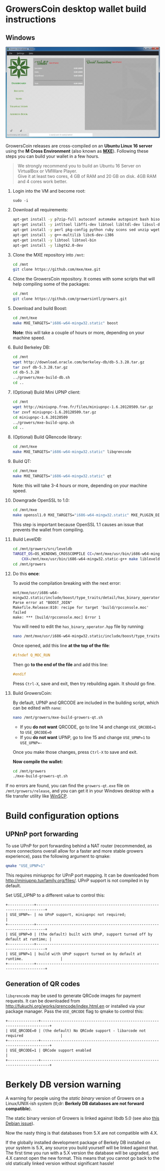 GrowersCoin desktop wallet build instructions
=============================================

Windows
--------

![Windows wallet](screenshots/wallet-windows.jpg)

GrowersCoin releases are cross-compiled on an **Ubuntu Linux 16 server** using the **M Cross Environment** (also
known as **[MXE](https://mxe.cc/)**). Following these steps you can build your wallet in a few hours.

> We strongly recommend you to build an Ubuntu 16 Server on VirtualBox or VMWare Player.  
> Give it at least two cores, 4 GB of RAM and 20 GB on disk. 4GB RAM and 4 cores work better.

1. Login into the VM and become root:

    ```
   sudo -i
   ```

2. Download all requirements:
    
    ```sh
    apt-get install -y p7zip-full autoconf automake autopoint bash bison bzip2 cmake flex gettext git g++ gperf
    apt-get install -y intltool libffi-dev libtool libltdl-dev libssl-dev libxml-parser-perl make openssl patch
    apt-get install -y perl pkg-config python ruby scons sed unzip wget xz-utils lzip
    apt-get install -y g++-multilib libc6-dev-i386
    apt-get install -y libtool libtool-bin
    apt-get install -y libgtk2.0-dev
    ```

3. Clone the MXE repository into `/mnt`:
    
   ```sh
   cd /mnt
   git clone https://github.com/mxe/mxe.git
   ```
4. Clone the GrowersCoin repository. It comes with some scripts that will help compiling some of the packages:
    
   ```sh
   cd /mnt
   git clone https://github.com/growersintl/growers.git
   ```

5. Download and build Boost:

   ```sh
   cd /mnt/mxe
   make MXE_TARGETS="i686-w64-mingw32.static" boost
   ```
    **Note**: this will take a couple of hours or more, depending on your machine speed.

6. Build Berkeley DB:

   ```sh
   cd /mnt
   wget http://download.oracle.com/berkeley-db/db-5.3.28.tar.gz
   tar zxvf db-5.3.28.tar.gz
   cd db-5.3.28
   ../growers/mxe-build-db.sh
   cd ..
   ```

7. (Optional) Build Mini UPNP client:

   ```sh
   cd /mnt
   wget http://miniupnp.free.fr/files/miniupnpc-1.6.20120509.tar.gz
   tar zxvf miniupnpc-1.6.20120509.tar.gz
   cd miniupnpc-1.6.20120509
   ../growers/mxe-build-upnp.sh
   cd ..
   ```

8. (Optional) Build QRencode library:

   ```sh
   cd /mnt/mxe
   make MXE_TARGETS="i686-w64-mingw32.static" libqrencode
   ```

9. Build QT:

   ```sh
   cd /mnt/mxe
   make MXE_TARGETS="i686-w64-mingw32.static" qt
   ```
   
   Note: this will take 3-4 hours or more, depending on your machine speed.

10. Downgrade OpenSSL to 1.0:

    ```sh
    cd /mnt/mxe
    make openssl1.0 MXE_TARGETS="i686-w64-mingw32.static" MXE_PLUGIN_DIRS=plugins/examples/openssl1.0/
    ```
   
    This step is important because OpenSSL 1.1 causes an issue that prevents the wallet from compiling.
   
11. Build LevelDB:

    ```sh
    cd /mnt/growers/src/leveldb
    TARGET_OS=OS_WINDOWS_CROSSCOMPILE CC=/mnt/mxe/usr/bin/i686-w64-mingw32.static-gcc \
        CXX=/mnt/mxe/usr/bin/i686-w64-mingw32.static-g++ make libleveldb.a libmemenv.a
    cd /mnt/growers
    ```

12. Do this **once**:

    To avoid the compilation breaking with the next error:
    
    ```
    mnt/mxe/usr/i686-w64-mingw32.static/include/boost/type_traits/detail/has_binary_operator.hp:50: Parse error at "BOOST_JOIN"
    Makefile.Release:810: recipe for target 'build/rpcconsole.moc' failed
    make: *** [build/rpcconsole.moc] Error 1
    ```
    
    You will need to edit the `has_binary_operator.hpp` file by running:
    
    ```sh
    nano /mnt/mxe/usr/i686-w64-mingw32.static/include/boost/type_traits/detail/has_binary_operator.hpp
    ```
    
    Once opened, add this line **at the top of the file**:
    
    ```cpp
    #ifndef Q_MOC_RUN
    ```
    
    Then go **to the end of the file** and add this line:
    
    ```cpp
    #endif
    ```
    
    Press `Ctrl-X`, save and exit, then try rebuilding again. It should go fine.

13. Build GrowersCoin:
    
    By default, UPNP and QRCODE are included in the building script, which can be edited with `nano`:
    
    ```sh
    nano /mnt/growers/mxe-build-growers-qt.sh
    ```
        
    * If you **do not want** QRCODE, go to line 14 and change `USE_QRCODE=1` to `USE_QRCODE=0`
    * If you **do not want** UPNP, go to line 15 and change `USE_UPNP=1` to `USE_UPNP=-`
    
    Once you make those changes, press `Ctrl-X` to save and exit.
    
    **Now compile the wallet:**
    
    ```sh
    cd /mnt/growers
    ./mxe-build-growers-qt.sh
    ```
   
If no errors are found, you can find the `growers-qt.exe` file on `/mnt/growers/release`,
and you can get it in your Windows desktop with a file transfer utility like [WinSCP](https://winscp.net/).

Build configuration options
============================

UPNnP port forwarding
---------------------

To use UPnP for port forwarding behind a NAT router (recommended, as more connections overall allow for a faster and more stable growers experience), pass the following argument to qmake:

```sh
qmake "USE_UPNP=1"
```

This requires miniupnpc for UPnP port mapping.  It can be downloaded from
http://miniupnp.tuxfamily.org/files/.  UPnP support is not compiled in by default.

Set USE_UPNP to a different value to control this:

```
+------------+--------------------------------------------------------------------------+
| USE_UPNP=- | no UPnP support, miniupnpc not required;                                 |
+------------+--------------------------------------------------------------------------+
| USE_UPNP=0 | (the default) built with UPnP, support turned off by default at runtime; |
+------------+--------------------------------------------------------------------------+
| USE_UPNP=1 | build with UPnP support turned on by default at runtime.                 |
+------------+--------------------------------------------------------------------------+
```

Generation of QR codes
-----------------------

`libqrencode` may be used to generate QRCode images for payment requests. 
It can be downloaded from http://fukuchi.org/works/qrencode/index.html.en or installed via your package manager.
Pass the `USE_QRCODE` flag to qmake to control this:

```
+--------------+--------------------------------------------------------------------------+
| USE_QRCODE=0 | (the default) No QRCode support - libarcode not required                 |
+--------------+--------------------------------------------------------------------------+
| USE_QRCODE=1 | QRCode support enabled                                                   |
+--------------+--------------------------------------------------------------------------+
```

Berkely DB version warning
==========================

A warning for people using the *static binary* version of Growers on a Linux/UNIX-ish system
(tl;dr: **Berkely DB databases are not forward compatible**).

The static binary version of Growers is linked against libdb 5.0
(see also [this Debian issue](http://bugs.debian.org/cgi-bin/bugreport.cgi?bug=621425)).

Now the nasty thing is that databases from 5.X are not compatible with 4.X.

If the globally installed development package of Berkely DB installed on your system is 5.X, any source you
build yourself will be linked against that. The first time you run with a 5.X version the database will be upgraded,
and 4.X cannot open the new format. This means that you cannot go back to the old statically linked version without
significant hassle!
